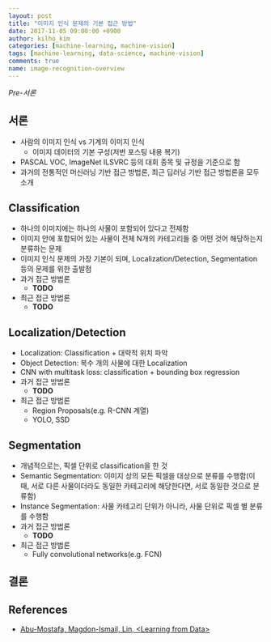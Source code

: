 ```yaml
---
layout: post
title: "이미지 인식 문제의 기본 접근 방법"
date: 2017-11-05 09:00:00 +0900
author: kilho_kim
categories: [machine-learning, machine-vision]
tags: [machine-learning, data-science, machine-vision]
comments: true
name: image-recognition-overview
---
```


*Pre-서론*

## 서론

- 사람의 이미지 인식 vs 기계의 이미지 인식
  - 이미지 데이터의 기본 구성(저번 포스팅 내용 복기)
- PASCAL VOC, ImageNet ILSVRC 등의 대회 종목 및 규정을 기준으로 함
- 과거의 전통적인 머신러닝 기반 접근 방법론, 최근 딥러닝 기반 접근 방법론을 모두 소개

## Classification

- 하나의 이미지에는 하나의 사물이 포함되어 있다고 전제함
- 이미지 안에 포함되어 있는 사물이 전체 N개의 카테고리들 중 어떤 것어 해당하는지 분류하는 문제
- 이미지 인식 문제의 가장 기본이 되며, Localization/Detection, Segmentation 등의 문제를 위한 출발점
- 과거 접근 방법론
  - **TODO**
- 최근 접근 방법론
  - **TODO**

## Localization/Detection

- Localization: Classification + 대략적 위치 파악
- Object Detection: 복수 개의 사물에 대한 Localization
- CNN with multitask loss: classification + bounding box regression
- 과거 접근 방법론
  - **TODO**
- 최근 접근 방법론
  - Region Proposals(e.g. R-CNN 계열)
  - YOLO, SSD

## Segmentation

- 개념적으로는, 픽셀 단위로 classification을 한 것
- Semantic Segmentation: 이미지 상의 모든 픽셀을 대상으로 분류를 수행함(이 때, 서로 다른 사물이더라도 동일한 카테고리에 해당한다면, 서로 동일한 것으로 분류함)
- Instance Segmentation: 사물 카테고리 단위가 아니라, 사물 단위로 픽셀 별 분류를 수행함
- 과거 접근 방법론
  - **TODO**
- 최근 접근 방법론
  - Fully convolutional networks(e.g. FCN)

## 결론

## References

- <a href="https://work.caltech.edu/telecourse.html" target="_blank">Abu-Mostafa, Magdon-Ismail, Lin, \<Learning from Data\></a>
